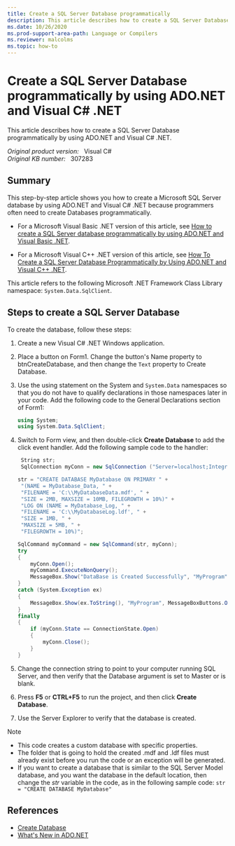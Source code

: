```yaml
---
title: Create a SQL Server Database programmatically
description: This article describes how to create a SQL Server Database programmatically by using ADO.NET and Visual C# .NET.
ms.date: 10/26/2020
ms.prod-support-area-path: Language or Compilers
ms.reviewer: malcolms 
ms.topic: how-to
---
```

# Create a SQL Server Database programmatically by using ADO.NET and Visual C# .NET

This article describes how to create a SQL Server Database programmatically by using ADO.NET and Visual C# .NET.

_Original product version:_ &nbsp; Visual C#  
_Original KB number:_ &nbsp; 307283

## Summary

This step-by-step article shows you how to create a Microsoft SQL Server database by using ADO.NET and Visual C# .NET because programmers often need to create Databases programmatically.

- For a Microsoft Visual Basic .NET version of this article, see [How to create a SQL Server database programmatically by using ADO.NET and Visual Basic .NET](https://support.microsoft.com/help/305079/).  

- For a Microsoft Visual C++ .NET version of this article, see [How To Create a SQL Server Database Programmatically by Using ADO.NET and Visual C++ .NET](https://support.microsoft.com/help/307402).  

This article refers to the following Microsoft .NET Framework Class Library namespace: `System.Data.SqlClient`.

## Steps to create a SQL Server Database

To create the database, follow these steps:

1. Create a new Visual C# .NET Windows application.
2. Place a button on Form1. Change the button's Name property to btnCreateDatabase, and then change the `Text` property to Create Database.
3. Use the using statement on the System and `System.Data` namespaces so that you do not have to qualify declarations in those namespaces later in your code. Add the following code to the General Declarations section of Form1:

    ```csharp
    using System;
    using System.Data.SqlClient;
    ```

4. Switch to Form view, and then double-click **Create Database** to add the click event handler. Add the following sample code to the handler:

    ```csharp
     String str;
     SqlConnection myConn = new SqlConnection ("Server=localhost;Integrated security=SSPI;database=master");
    
    str = "CREATE DATABASE MyDatabase ON PRIMARY " +
     "(NAME = MyDatabase_Data, " +
     "FILENAME = 'C:\\MyDatabaseData.mdf', " +
     "SIZE = 2MB, MAXSIZE = 10MB, FILEGROWTH = 10%)" +
     "LOG ON (NAME = MyDatabase_Log, " +
     "FILENAME = 'C:\\MyDatabaseLog.ldf', " +
     "SIZE = 1MB, " +
     "MAXSIZE = 5MB, " +
     "FILEGROWTH = 10%)";
    
    SqlCommand myCommand = new SqlCommand(str, myConn);
    try
    {
        myConn.Open();
        myCommand.ExecuteNonQuery();
        MessageBox.Show("DataBase is Created Successfully", "MyProgram", MessageBoxButtons.OK, MessageBoxIcon.Information);
    }
    catch (System.Exception ex)
    {
        MessageBox.Show(ex.ToString(), "MyProgram", MessageBoxButtons.OK, MessageBoxIcon.Information);
    }
    finally
    {
        if (myConn.State == ConnectionState.Open)
        {
            myConn.Close();
        }
    }
    ```

5. Change the connection string to point to your computer running SQL Server, and then verify that the Database argument is set to Master or is blank.
6. Press **F5** or **CTRL+F5** to run the project, and then click **Create Database**.
7. Use the Server Explorer to verify that the database is created.

> [!NOTE]
> - This code creates a custom database with specific properties.
> - The folder that is going to hold the created .mdf and .ldf files must already exist before you run the code or an exception will be generated.
> - If you want to create a database that is similar to the SQL Server Model database, and you want the database in the default location, then change the *str* variable in the code, as in the following sample code: `str = "CREATE DATABASE MyDatabase"`

## References

- [Create Database](/sql/t-sql/statements/create-database-transact-sql)
- [What's New in ADO.NET](/dotnet/framework/data/adonet/whats-new)
